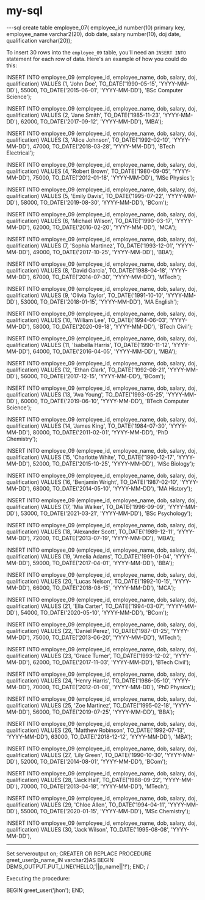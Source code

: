 # my-sql
---sql
create table employee_07(
employee_id number(10) primary key,
employee_name varchar2(20),
 dob date,
 salary number(10),
 doj date,
qualification varchar(20));
   



To insert 30 rows into the `employee_09` table, you'll need an `INSERT INTO` statement for each row of data. Here's an example of how you could do this:

INSERT INTO employee_09 (employee_id, employee_name, dob, salary, doj, qualification) 
VALUES (1, 'John Doe', TO_DATE('1990-05-15', 'YYYY-MM-DD'), 55000, TO_DATE('2015-06-01', 'YYYY-MM-DD'), 'BSc Computer Science');

INSERT INTO employee_09 (employee_id, employee_name, dob, salary, doj, qualification) 
VALUES (2, 'Jane Smith', TO_DATE('1985-11-23', 'YYYY-MM-DD'), 62000, TO_DATE('2017-09-12', 'YYYY-MM-DD'), 'MBA');

INSERT INTO employee_09 (employee_id, employee_name, dob, salary, doj, qualification) 
VALUES (3, 'Alice Johnson', TO_DATE('1992-02-10', 'YYYY-MM-DD'), 47000, TO_DATE('2018-03-28', 'YYYY-MM-DD'), 'BTech Electrical');

INSERT INTO employee_09 (employee_id, employee_name, dob, salary, doj, qualification) 
VALUES (4, 'Robert Brown', TO_DATE('1980-09-05', 'YYYY-MM-DD'), 75000, TO_DATE('2012-01-18', 'YYYY-MM-DD'), 'MSc Physics');

INSERT INTO employee_09 (employee_id, employee_name, dob, salary, doj, qualification) 
VALUES (5, 'Emily Davis', TO_DATE('1995-07-22', 'YYYY-MM-DD'), 58000, TO_DATE('2019-08-30', 'YYYY-MM-DD'), 'BCom');

INSERT INTO employee_09 (employee_id, employee_name, dob, salary, doj, qualification) 
VALUES (6, 'Michael Wilson', TO_DATE('1990-03-17', 'YYYY-MM-DD'), 62000, TO_DATE('2016-02-20', 'YYYY-MM-DD'), 'MCA');

INSERT INTO employee_09 (employee_id, employee_name, dob, salary, doj, qualification) 
VALUES (7, 'Sophia Martinez', TO_DATE('1993-12-01', 'YYYY-MM-DD'), 49000, TO_DATE('2017-10-25', 'YYYY-MM-DD'), 'BBA');

INSERT INTO employee_09 (employee_id, employee_name, dob, salary, doj, qualification) 
VALUES (8, 'David Garcia', TO_DATE('1988-04-18', 'YYYY-MM-DD'), 67000, TO_DATE('2014-07-30', 'YYYY-MM-DD'), 'MTech');

INSERT INTO employee_09 (employee_id, employee_name, dob, salary, doj, qualification) 
VALUES (9, 'Olivia Taylor', TO_DATE('1991-10-10', 'YYYY-MM-DD'), 53000, TO_DATE('2018-01-15', 'YYYY-MM-DD'), 'MA English');

INSERT INTO employee_09 (employee_id, employee_name, dob, salary, doj, qualification) 
VALUES (10, 'William Lee', TO_DATE('1994-06-03', 'YYYY-MM-DD'), 58000, TO_DATE('2020-09-18', 'YYYY-MM-DD'), 'BTech Civil');

INSERT INTO employee_09 (employee_id, employee_name, dob, salary, doj, qualification) 
VALUES (11, 'Isabella Harris', TO_DATE('1990-11-12', 'YYYY-MM-DD'), 64000, TO_DATE('2016-04-05', 'YYYY-MM-DD'), 'MBA');

INSERT INTO employee_09 (employee_id, employee_name, dob, salary, doj, qualification) 
VALUES (12, 'Ethan Clark', TO_DATE('1992-08-21', 'YYYY-MM-DD'), 56000, TO_DATE('2017-12-15', 'YYYY-MM-DD'), 'BCom');

INSERT INTO employee_09 (employee_id, employee_name, dob, salary, doj, qualification) 
VALUES (13, 'Ava Young', TO_DATE('1993-05-25', 'YYYY-MM-DD'), 60000, TO_DATE('2019-06-10', 'YYYY-MM-DD'), 'BTech Computer Science');

INSERT INTO employee_09 (employee_id, employee_name, dob, salary, doj, qualification) 
VALUES (14, 'James King', TO_DATE('1984-07-30', 'YYYY-MM-DD'), 80000, TO_DATE('2011-02-01', 'YYYY-MM-DD'), 'PhD Chemistry');

INSERT INTO employee_09 (employee_id, employee_name, dob, salary, doj, qualification) 
VALUES (15, 'Charlotte White', TO_DATE('1990-12-17', 'YYYY-MM-DD'), 52000, TO_DATE('2015-10-25', 'YYYY-MM-DD'), 'MSc Biology');

INSERT INTO employee_09 (employee_id, employee_name, dob, salary, doj, qualification) 
VALUES (16, 'Benjamin Wright', TO_DATE('1987-02-10', 'YYYY-MM-DD'), 68000, TO_DATE('2014-05-10', 'YYYY-MM-DD'), 'MA History');

INSERT INTO employee_09 (employee_id, employee_name, dob, salary, doj, qualification) 
VALUES (17, 'Mia Walker', TO_DATE('1996-09-09', 'YYYY-MM-DD'), 53000, TO_DATE('2021-03-21', 'YYYY-MM-DD'), 'BSc Psychology');

INSERT INTO employee_09 (employee_id, employee_name, dob, salary, doj, qualification) 
VALUES (18, 'Alexander Scott', TO_DATE('1989-12-11', 'YYYY-MM-DD'), 72000, TO_DATE('2013-07-19', 'YYYY-MM-DD'), 'MBA');

INSERT INTO employee_09 (employee_id, employee_name, dob, salary, doj, qualification) 
VALUES (19, 'Amelia Adams', TO_DATE('1991-01-04', 'YYYY-MM-DD'), 59000, TO_DATE('2017-04-01', 'YYYY-MM-DD'), 'BBA');

INSERT INTO employee_09 (employee_id, employee_name, dob, salary, doj, qualification) 
VALUES (20, 'Lucas Nelson', TO_DATE('1992-10-15', 'YYYY-MM-DD'), 66000, TO_DATE('2018-08-15', 'YYYY-MM-DD'), 'MCA');

INSERT INTO employee_09 (employee_id, employee_name, dob, salary, doj, qualification) 
VALUES (21, 'Ella Carter', TO_DATE('1994-03-07', 'YYYY-MM-DD'), 54000, TO_DATE('2020-05-10', 'YYYY-MM-DD'), 'BCom');

INSERT INTO employee_09 (employee_id, employee_name, dob, salary, doj, qualification) 
VALUES (22, 'Daniel Perez', TO_DATE('1987-01-25', 'YYYY-MM-DD'), 75000, TO_DATE('2013-06-20', 'YYYY-MM-DD'), 'MTech');

INSERT INTO employee_09 (employee_id, employee_name, dob, salary, doj, qualification) 
VALUES (23, 'Grace Turner', TO_DATE('1993-12-02', 'YYYY-MM-DD'), 62000, TO_DATE('2017-11-03', 'YYYY-MM-DD'), 'BTech Civil');

INSERT INTO employee_09 (employee_id, employee_name, dob, salary, doj, qualification) 
VALUES (24, 'Henry Harris', TO_DATE('1986-05-10', 'YYYY-MM-DD'), 70000, TO_DATE('2012-01-08', 'YYYY-MM-DD'), 'PhD Physics');

INSERT INTO employee_09 (employee_id, employee_name, dob, salary, doj, qualification) 
VALUES (25, 'Zoe Martinez', TO_DATE('1995-02-18', 'YYYY-MM-DD'), 56000, TO_DATE('2019-07-25', 'YYYY-MM-DD'), 'BBA');

INSERT INTO employee_09 (employee_id, employee_name, dob, salary, doj, qualification) 
VALUES (26, 'Matthew Robinson', TO_DATE('1992-07-13', 'YYYY-MM-DD'), 63000, TO_DATE('2018-12-12', 'YYYY-MM-DD'), 'MBA');

INSERT INTO employee_09 (employee_id, employee_name, dob, salary, doj, qualification) 
VALUES (27, 'Lily Green', TO_DATE('1990-10-30', 'YYYY-MM-DD'), 52000, TO_DATE('2014-08-01', 'YYYY-MM-DD'), 'BCom');

INSERT INTO employee_09 (employee_id, employee_name, dob, salary, doj, qualification) 
VALUES (28, 'Jack Hall', TO_DATE('1988-09-22', 'YYYY-MM-DD'), 70000, TO_DATE('2013-04-18', 'YYYY-MM-DD'), 'MTech');

INSERT INTO employee_09 (employee_id, employee_name, dob, salary, doj, qualification) 
VALUES (29, 'Chloe Allen', TO_DATE('1994-04-11', 'YYYY-MM-DD'), 55000, TO_DATE('2020-01-15', 'YYYY-MM-DD'), 'MSc Chemistry');

INSERT INTO employee_09 (employee_id, employee_name, dob, salary, doj, qualification) 
VALUES (30, 'Jack Wilson', TO_DATE('1995-08-08', 'YYYY-MM-DD'),




---------------------------------------------
Set serveroutput on;
CREATER OR REPLACE PROCEDURE greet_user(p_name_IN varchar2)AS
BEGIN
 DBMS_OUTPUT.PUT_LINE('HELLO,'||p_name||'!');
END;
/


Executing the procedure:


BEGIN
  greet_user('jhon');
END;

   
